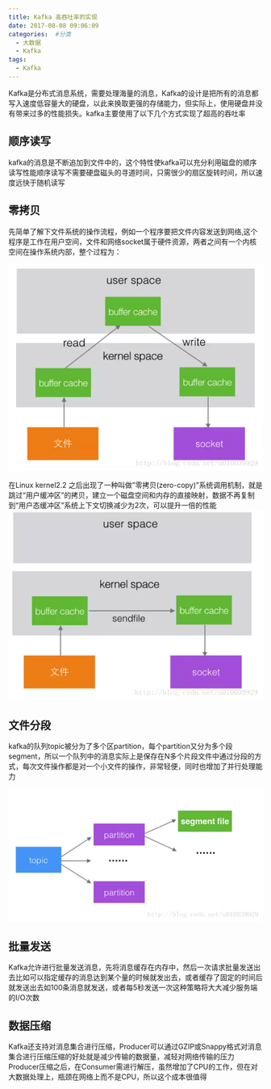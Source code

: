 ```yaml
---
title: Kafka 高吞吐率的实现
date: 2017-08-08 09:06:09
categories:  #分类
  - 大数据
  - Kafka
tags:
  - Kafka
---
```


Kafka是分布式消息系统，需要处理海量的消息，Kafka的设计是把所有的消息都写入速度低容量大的硬盘，以此来换取更强的存储能力，但实际上，使用硬盘并没有带来过多的性能损失。kafka主要使用了以下几个方式实现了超高的吞吐率

## 顺序读写

kafka的消息是不断追加到文件中的，这个特性使kafka可以充分利用磁盘的顺序读写性能顺序读写不需要硬盘磁头的寻道时间，只需很少的扇区旋转时间，所以速度远快于随机读写

## 零拷贝

先简单了解下文件系统的操作流程，例如一个程序要把文件内容发送到网络,这个程序是工作在用户空间，文件和网络socket属于硬件资源，两者之间有一个内核空间在操作系统内部，整个过程为：

![操作流程](/assets/img/bigdata-kafka-01.png)

在Linux kernel2.2 之后出现了一种叫做”零拷贝(zero-copy)”系统调用机制，就是跳过“用户缓冲区”的拷贝，建立一个磁盘空间和内存的直接映射，数据不再复制到“用户态缓冲区”系统上下文切换减少为2次，可以提升一倍的性能
![零拷贝操作流程](/assets/img/bigdata-kafka-02.png)

## 文件分段
kafka的队列topic被分为了多个区partition，每个partition又分为多个段segment，所以一个队列中的消息实际上是保存在N多个片段文件中通过分段的方式，每次文件操作都是对一个小文件的操作，非常轻便，同时也增加了并行处理能力

![Topic结构](/assets/img/bigdata-kafka-03.png)

## 批量发送

Kafka允许进行批量发送消息，先将消息缓存在内存中，然后一次请求批量发送出去比如可以指定缓存的消息达到某个量的时候就发出去，或者缓存了固定的时间后就发送出去如100条消息就发送，或者每5秒发送一次这种策略将大大减少服务端的I/O次数

## 数据压缩

Kafka还支持对消息集合进行压缩，Producer可以通过GZIP或Snappy格式对消息集合进行压缩压缩的好处就是减少传输的数据量，减轻对网络传输的压力Producer压缩之后，在Consumer需进行解压，虽然增加了CPU的工作，但在对大数据处理上，瓶颈在网络上而不是CPU，所以这个成本很值得

